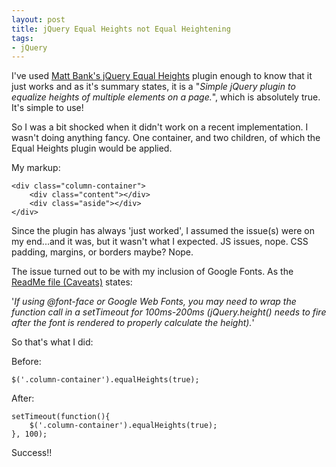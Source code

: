 ```yaml
---
layout: post
title: jQuery Equal Heights not Equal Heightening
tags: 
- jQuery
---
```


I've used [Matt Bank's jQuery Equal Heights](https://github.com/mattbanks/jQuery.equalHeights) plugin enough to know that it just works and as it's summary states, it is a "*Simple jQuery plugin to equalize heights of multiple elements on a page.*", which is absolutely true. It's simple to use!

So I was a bit shocked when it didn't work on a recent implementation. I wasn't doing anything fancy. One container, and two children, of which the Equal Heights plugin would be applied.

My markup:

	<div class="column-container">
	    <div class="content"></div>
	    <div class="aside"></div>
	</div>
Since the plugin has always 'just worked', I assumed the issue(s) were on my end...and it was, but it wasn't what I expected. JS issues, nope. CSS padding, margins, or borders maybe? Nope.

The issue turned out to be with my inclusion of Google Fonts. As the [ReadMe file (Caveats)](https://github.com/mattbanks/jQuery.equalHeights#caveats) states:

'*If using @font-face or Google Web Fonts, you may need to wrap the function call in a setTimeout for 100ms-200ms (jQuery.height() needs to fire after the font is rendered to properly calculate the height).*'

So that's what I did:

Before:

	$('.column-container').equalHeights(true);
After:

	setTimeout(function(){
    	$('.column-container').equalHeights(true);
	}, 100);
Success!!